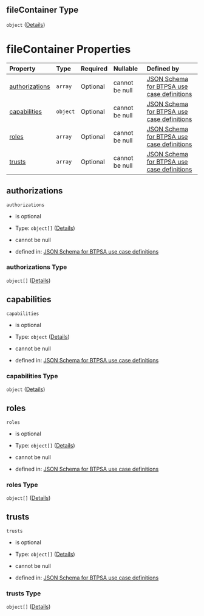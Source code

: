 ## fileContainer Type

`object` ([Details](btpsa-usecase-properties-services-items-allof-1-then-allof-42-then-allof-4-then-properties-parameters-properties-data-properties-filecontainer.md))

# fileContainer Properties

| Property                          | Type     | Required | Nullable       | Defined by                                                                                                                                                                                                                                                                                                                                                                                        |
| :-------------------------------- | :------- | :------- | :------------- | :------------------------------------------------------------------------------------------------------------------------------------------------------------------------------------------------------------------------------------------------------------------------------------------------------------------------------------------------------------------------------------------------ |
| [authorizations](#authorizations) | `array`  | Optional | cannot be null | [JSON Schema for BTPSA use case definitions](btpsa-usecase-properties-services-items-allof-1-then-allof-42-then-allof-4-then-properties-parameters-properties-data-properties-filecontainer-properties-authorizations.md "undefined#/properties/services/items/allOf/1/then/allOf/42/then/allOf/4/then/properties/parameters/properties/data/properties/fileContainer/properties/authorizations") |
| [capabilities](#capabilities)     | `object` | Optional | cannot be null | [JSON Schema for BTPSA use case definitions](btpsa-usecase-properties-services-items-allof-1-then-allof-42-then-allof-4-then-properties-parameters-properties-data-properties-filecontainer-properties-capabilities.md "undefined#/properties/services/items/allOf/1/then/allOf/42/then/allOf/4/then/properties/parameters/properties/data/properties/fileContainer/properties/capabilities")     |
| [roles](#roles)                   | `array`  | Optional | cannot be null | [JSON Schema for BTPSA use case definitions](btpsa-usecase-properties-services-items-allof-1-then-allof-42-then-allof-4-then-properties-parameters-properties-data-properties-filecontainer-properties-roles.md "undefined#/properties/services/items/allOf/1/then/allOf/42/then/allOf/4/then/properties/parameters/properties/data/properties/fileContainer/properties/roles")                   |
| [trusts](#trusts)                 | `array`  | Optional | cannot be null | [JSON Schema for BTPSA use case definitions](btpsa-usecase-properties-services-items-allof-1-then-allof-42-then-allof-4-then-properties-parameters-properties-data-properties-filecontainer-properties-trusts.md "undefined#/properties/services/items/allOf/1/then/allOf/42/then/allOf/4/then/properties/parameters/properties/data/properties/fileContainer/properties/trusts")                 |

## authorizations



`authorizations`

*   is optional

*   Type: `object[]` ([Details](btpsa-usecase-properties-services-items-allof-1-then-allof-42-then-allof-4-then-properties-parameters-properties-data-properties-filecontainer-properties-authorizations-items.md))

*   cannot be null

*   defined in: [JSON Schema for BTPSA use case definitions](btpsa-usecase-properties-services-items-allof-1-then-allof-42-then-allof-4-then-properties-parameters-properties-data-properties-filecontainer-properties-authorizations.md "undefined#/properties/services/items/allOf/1/then/allOf/42/then/allOf/4/then/properties/parameters/properties/data/properties/fileContainer/properties/authorizations")

### authorizations Type

`object[]` ([Details](btpsa-usecase-properties-services-items-allof-1-then-allof-42-then-allof-4-then-properties-parameters-properties-data-properties-filecontainer-properties-authorizations-items.md))

## capabilities



`capabilities`

*   is optional

*   Type: `object` ([Details](btpsa-usecase-properties-services-items-allof-1-then-allof-42-then-allof-4-then-properties-parameters-properties-data-properties-filecontainer-properties-capabilities.md))

*   cannot be null

*   defined in: [JSON Schema for BTPSA use case definitions](btpsa-usecase-properties-services-items-allof-1-then-allof-42-then-allof-4-then-properties-parameters-properties-data-properties-filecontainer-properties-capabilities.md "undefined#/properties/services/items/allOf/1/then/allOf/42/then/allOf/4/then/properties/parameters/properties/data/properties/fileContainer/properties/capabilities")

### capabilities Type

`object` ([Details](btpsa-usecase-properties-services-items-allof-1-then-allof-42-then-allof-4-then-properties-parameters-properties-data-properties-filecontainer-properties-capabilities.md))

## roles



`roles`

*   is optional

*   Type: `object[]` ([Details](btpsa-usecase-properties-services-items-allof-1-then-allof-42-then-allof-4-then-properties-parameters-properties-data-properties-filecontainer-properties-roles-items.md))

*   cannot be null

*   defined in: [JSON Schema for BTPSA use case definitions](btpsa-usecase-properties-services-items-allof-1-then-allof-42-then-allof-4-then-properties-parameters-properties-data-properties-filecontainer-properties-roles.md "undefined#/properties/services/items/allOf/1/then/allOf/42/then/allOf/4/then/properties/parameters/properties/data/properties/fileContainer/properties/roles")

### roles Type

`object[]` ([Details](btpsa-usecase-properties-services-items-allof-1-then-allof-42-then-allof-4-then-properties-parameters-properties-data-properties-filecontainer-properties-roles-items.md))

## trusts



`trusts`

*   is optional

*   Type: `object[]` ([Details](btpsa-usecase-properties-services-items-allof-1-then-allof-42-then-allof-4-then-properties-parameters-properties-data-properties-filecontainer-properties-trusts-items.md))

*   cannot be null

*   defined in: [JSON Schema for BTPSA use case definitions](btpsa-usecase-properties-services-items-allof-1-then-allof-42-then-allof-4-then-properties-parameters-properties-data-properties-filecontainer-properties-trusts.md "undefined#/properties/services/items/allOf/1/then/allOf/42/then/allOf/4/then/properties/parameters/properties/data/properties/fileContainer/properties/trusts")

### trusts Type

`object[]` ([Details](btpsa-usecase-properties-services-items-allof-1-then-allof-42-then-allof-4-then-properties-parameters-properties-data-properties-filecontainer-properties-trusts-items.md))
